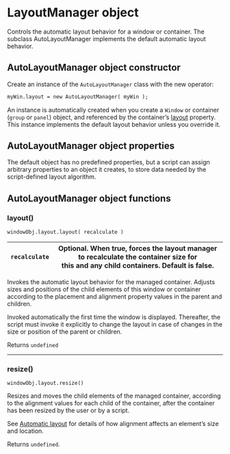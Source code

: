 <a id="layoutmanager-object"></a>

# LayoutManager object

Controls the automatic layout behavior for a window or container. The subclass AutoLayoutManager
implements the default automatic layout behavior.

<a id="autolayoutmanager-object-constructor"></a>

## AutoLayoutManager object constructor

Create an instance of the `AutoLayoutManager` class with the new operator:

```default
myWin.layout = new AutoLayoutManager( myWin );
```

An instance is automatically created when you create a `Window` or container (`group` or `panel`) object, and
referenced by the container’s [layout](window-object.md#container-properties-layout) property. This instance implements the default layout behavior unless
you override it.

<a id="autolayoutmanager-object-properties"></a>

## AutoLayoutManager object properties

The default object has no predefined properties, but a script can assign arbitrary properties to an object it
creates, to store data needed by the script-defined layout algorithm.

<a id="autolayoutmanager-object-functions"></a>

## AutoLayoutManager object functions

<a id="autolayoutmanager-object-layout"></a>

### layout()

`windowObj.layout.layout( recalculate )`

| `recalculate`   | Optional. When true, forces the layout manager to recalculate the container size for<br/>this and any child containers. Default is false.   |
|-----------------|---------------------------------------------------------------------------------------------------------------------------------------------|

Invokes the automatic layout behavior for the managed container. Adjusts sizes and positions of the
child elements of this window or container according to the placement and alignment property
values in the parent and children.

Invoked automatically the first time the window is displayed. Thereafter, the script must invoke it
explicitly to change the layout in case of changes in the size or position of the parent or children.

Returns `undefined`

---

<a id="autolayoutmanager-object-resize"></a>

### resize()

`windowObj.layout.resize()`

Resizes and moves the child elements of the managed container, according to the alignment values
for each child of the container, after the container has been resized by the user or by a script.

See [Automatic layout](automatic-layout.md#automatic-layout) for details of how alignment affects an element’s size and
location.

Returns `undefined`.
